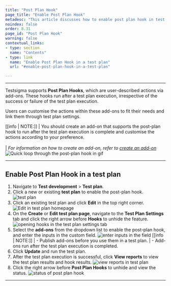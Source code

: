 ```yaml
---
title: "Post Plan Hook"
page_title: "Enable Post Plan Hook"
metadesc: "This article discusses how to enable post plan hook in test plan."
noindex: false
order: 8.31
page_id: "Post Plan Hook"
warning: false
contextual_links:
- type: section
  name: "Contents" 
- type: link
  name: "Enable Post Plan Hook in a test plan"
  url: "#enable-post-plan-hook-in-a-test-plan"

---
```


---
Testsigma supports **Post Plan Hooks**, which are user-described actions via add-ons. These hooks run after a test plan execution, irrespective of the success or failure of the test plan execution.

Users can customise the actions within these add-ons to fit their needs and link them through test plan settings.

[[info | NOTE:]]
| You should create an add-on that supports the post-plan hook to run after the test plan execution is complete and customise the actions according to your preference. <br><br>
| *For information on how to create an add-on, refer to [create an add-on](https://testsigma.com/docs/addons/create/)*
![Quick loop through the post-plan hook in gif](https://s3.amazonaws.com/static-docs.testsigma.com/new_images/projects/overview/postplanhook.gif)

---

## **Enable Post Plan Hook in a test plan** 
1. Navigate to **Test development** > **Test plan**.
2. Click a new or existing **test plan** to enable the post-plan hook. ![test plan](https://s3.amazonaws.com/static-docs.testsigma.com/new_images/projects/overview/testplan_hp.png)
3. Click an existing test plan and click **Edit** in the top right corner. ![Edit in test plan homepage](https://s3.amazonaws.com/static-docs.testsigma.com/new_images/projects/overview/testplan_edit.png)
4. On the **Create** or **Edit test plan page**, navigate to the **Test Plan Settings** tab and click the right arrow before **Hooks** to unhide the feature. ![opening hooks in the test plan settings tab ](https://s3.amazonaws.com/static-docs.testsigma.com/new_images/projects/overview/hook_testplansettings.png)
5. Select the **add-ons** from the dropdown list to enable the post-plan hook, and enter the inputs in the custom field. ![enter inputs in the field](https://s3.amazonaws.com/static-docs.testsigma.com/new_images/projects/overview/hookinput_testplan.png)
[[info | NOTE:]]
| - Publish add-ons before you use them in a test plan.
| - Add-ons run after the test plan execution is completed.
6.  Click **Update** and run the test plan.
7. After the test plan execution is successful, click **View reports** to view the test plan results and hook results. ![view reports in test plan](https://s3.amazonaws.com/static-docs.testsigma.com/new_images/projects/overview/viewresults_testplan.png)
8. Click the right arrow before **Post Plan Hooks** to unhide and view the status. ![status of post plan hook](https://s3.amazonaws.com/static-docs.testsigma.com/new_images/projects/overview/resulttestplan_hook.png)

---
